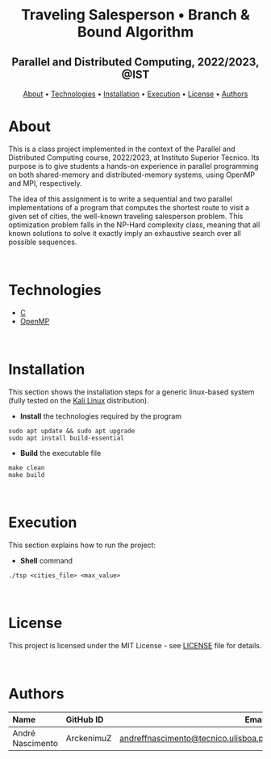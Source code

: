 <h1 align="center">Traveling Salesperson • Branch & Bound Algorithm</h1>
<h2 align="center">Parallel and Distributed Computing, 2022/2023, @IST</h2>

<p align="center">
  <a href="#about">About</a> •
  <a href="#technologies">Technologies</a> •
  <a href="#installation">Installation</a> •
  <a href="#execution">Execution</a> •
  <a href="#license">License</a> •
  <a href="#authors">Authors</a>
</p>



# About

This is a class project implemented in the context of the Parallel and Distributed Computing course, 2022/2023, at Instituto Superior Técnico. Its purpose is to give students a hands-on experience in parallel programming on both shared-memory and distributed-memory systems, using OpenMP and MPI, respectively. 

The idea of this assignment is to write a sequential and two parallel implementations of a program that computes the shortest route to visit a given set of cities, the well-known traveling salesperson problem. This optimization problem falls in the NP-Hard complexity class, meaning that all known solutions to solve it exactly imply an exhaustive search over all possible sequences. 

<br>



# Technologies
- [C](https://en.wikipedia.org/wiki/C_(programming_language))
- [OpenMP](https://www.openmp.org/)

<br>



# Installation
This section shows the installation steps for a generic linux-based system (fully tested on the [Kali Linux](https://www.kali.org/) distribution).

- **Install** the technologies required by the program
```
sudo apt update && sudo apt upgrade
sudo apt install build-essential
```

- **Build** the executable file
```
make clean
make build
```

<br>



# Execution
This section explains how to run the project:

- **Shell** command
```
./tsp <cities_file> <max_value>
```

<br>



# License
This project is licensed under the MIT License - see [LICENSE](LICENSE) file for details.

<br>



# Authors
| Name               | GitHub ID         | Email                                 |
| :----------------- | :---------------- | ------------------------------------: |
| André Nascimento   | ArckenimuZ        | andreffnascimento@tecnico.ulisboa.pt  |
